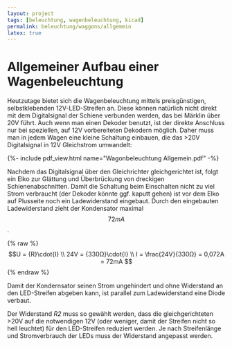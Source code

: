 ```yaml
---
layout: project
tags: [beleuchtung, wagenbeleuchtung, kicad]
permalink: beleuchtung/waggons/allgemein
latex: true
---
```


# Allgemeiner Aufbau einer Wagenbeleuchtung

Heutzutage bietet sich die Wagenbeleuchtung mittels preisgünstigen, selbstklebenden 12V-LED-Streifen an.
Diese können natürlich nicht direkt mit dem Digitalsignal der Schiene verbunden werden, das bei Märklin über 20V führt.
Auch wenn man einen Dekoder benutzt, ist der direkte Anschluss nur bei speziellen, auf 12V vorbereiteten Dekodern möglich.
Daher muss man in jedem Wagen eine kleine Schaltung einbauen, die das >20V Digitalsignal in 12V Gleichstrom umwandelt:

{%- include pdf_view.html name="Wagonbeleuchtung Allgemein.pdf" -%}

Nachdem das Digitalsignal über den Gleichrichter gleichgerichtet ist, folgt ein Elko zur Glättung und Überbrückung von dreckigen Schienenabschnitten.
Damit die Schaltung beim Einschalten nicht zu viel Strom verbraucht (der Dekoder könnte ggf. kaputt gehen) ist vor dem Elko auf Plusseite
noch ein Ladewiderstand eingebaut. Durch den eingebauten Ladewiderstand zieht der Kondensator maximal $$72mA$$.

{% raw %}
  $$U = {R}\cdot{I} \\ 24V = {330Ω}\cdot{I} \\ I = \frac{24V}{330Ω} = 0,072A = 72mA $$
{% endraw %}

Damit der Kondernsator seinen Strom ungehindert und ohne Widerstand an den LED-Streifen abgeben kann, ist parallel zum Ladewiderstand eine Diode verbaut.

Der Widerstand *R2* muss so gewählt werden, dass die gleichgerichteten >20V auf die notwendigen 12V (oder weniger, damit der Streifen nicht so hell leuchtet) für den LED-Streifen reduziert werden.
Je nach Streifenlänge und Stromverbrauch der LEDs muss der Widerstand angepasst werden.